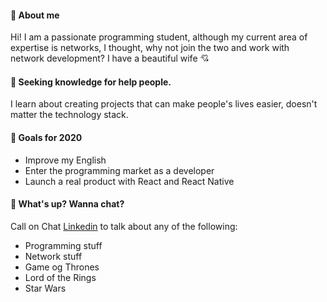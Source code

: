 <!--
**ArchimedesRocha/ArchimedesRocha** is a ✨ _special_ ✨ repository because its `README.md` (this file) appears on your GitHub profile.
-->
#### :star2: About me
Hi! I am a passionate programming student, although my current area of ​​expertise is networks, I thought, why not join the two and work with network development?
I have a beautiful wife :cupid:

#### :dizzy: Seeking knowledge for help people.
I learn about creating projects that can make people's lives easier, doesn't matter the technology stack.

#### :hocho: Goals for 2020
* Improve my English
* Enter the programming market as a developer
* Launch a real product with React and React Native

#### :speech_balloon: What's up? Wanna chat?
Call on Chat [Linkedin](https://www.linkedin.com/in/archimedes-rocha-81334827/) to talk about any of the following:
* Programming stuff
* Network stuff
* Game og Thrones
* Lord of the Rings
* Star Wars


